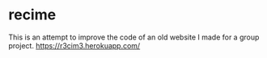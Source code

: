 # recime
This is an attempt to improve the code of an old website I made for a group project. https://r3cim3.herokuapp.com/
